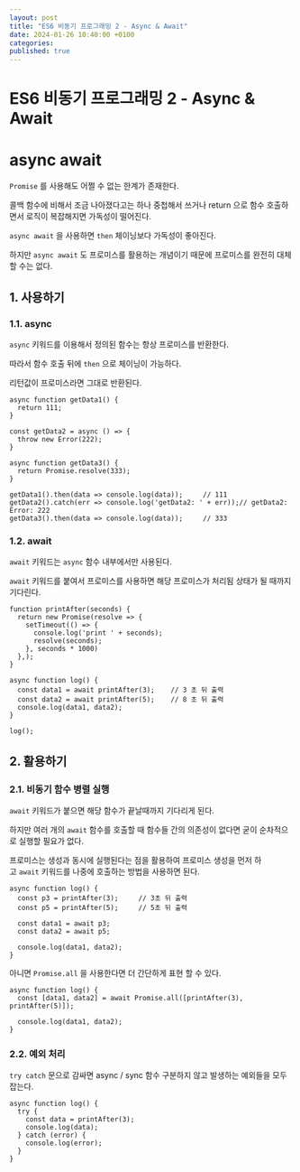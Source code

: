 ```yaml
---
layout: post
title: "ES6 비동기 프로그래밍 2 - Async & Await"
date: 2024-01-26 10:40:00 +0100
categories:
published: true
---
```


# ES6 비동기 프로그래밍 2 - Async & Await

# async await

`Promise` 를 사용해도 어쩔 수 없는 한계가 존재한다.

콜백 함수에 비해서 조금 나아졌다고는 하나 중첩해서 쓰거나 return 으로 함수 호출하면서 로직이 복잡해지면 가독성이 떨어진다.

`async await` 을 사용하면 `then` 체이닝보다 가독성이 좋아진다.

하지만 `async await` 도 프로미스를 활용하는 개념이기 때문에 프로미스를 완전히 대체할 수는 없다.

## 1. 사용하기

### 1.1. async

`async` 키워드를 이용해서 정의된 함수는 항상 프로미스를 반환한다.

따라서 함수 호출 뒤에 `then` 으로 체이닝이 가능하다.

리턴값이 프로미스라면 그대로 반환된다.

```
async function getData1() {
  return 111;
}

const getData2 = async () => {
  throw new Error(222);
}

async function getData3() {
  return Promise.resolve(333);
}

getData1().then(data => console.log(data));     // 111
getData2().catch(err => console.log('getData2: ' + err));// getData2: Error: 222
getData3().then(data => console.log(data));     // 333
```

### 1.2. await

`await` 키워드는 `async` 함수 내부에서만 사용된다.

`await` 키워드를 붙여서 프로미스를 사용하면 해당 프로미스가 처리됨 상태가 될 때까지 기다린다.

```
function printAfter(seconds) {
  return new Promise(resolve => {
    setTimeout(() => {
      console.log('print ' + seconds);
      resolve(seconds);
    }, seconds * 1000)
  },);
}

async function log() {
  const data1 = await printAfter(3);    // 3 초 뒤 출력
  const data2 = await printAfter(5);    // 8 초 뒤 출력
  console.log(data1, data2);
}

log();
```

## 2. 활용하기

### 2.1. 비동기 함수 병렬 실행

`await` 키워드가 붙으면 해당 함수가 끝날때까지 기다리게 된다.

하지만 여러 개의 `await` 함수를 호출할 때 함수들 간의 의존성이 없다면 굳이 순차적으로 실행할 필요가 없다.

프로미스는 생성과 동시에 실행된다는 점을 활용하여 프로미스 생성을 먼저 하고 `await` 키워드를 나중에 호출하는 방법을 사용하면 된다.

```
async function log() {
  const p3 = printAfter(3);     // 3초 뒤 출력
  const p5 = printAfter(5);     // 5초 뒤 출력

  const data1 = await p3;
  const data2 = await p5;

  console.log(data1, data2);
}
```

아니면 `Promise.all` 을 사용한다면 더 간단하게 표현 할 수 있다.

```
async function log() {
  const [data1, data2] = await Promise.all([printAfter(3), printAfter(5)]);

  console.log(data1, data2);
}
```

### 2.2. 예외 처리

`try catch` 문으로 감싸면 async / sync 함수 구분하지 않고 발생하는 예외들을 모두 잡는다.

```
async function log() {
  try {
    const data = printAfter(3);
    console.log(data);
  } catch (error) {
    console.log(error);
  }
}
```
